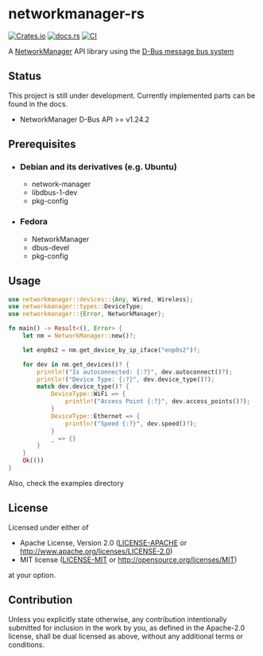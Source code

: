 # networkmanager-rs
[![Crates.io](https://img.shields.io/crates/v/networkmanager.svg)](https://crates.io/crates/networkmanager)
[![docs.rs](https://docs.rs/networkmanager/badge.svg)](https://docs.rs/networkmanager)
[![CI](https://github.com/he4d/networkmanager-rs/workflows/Continuous%20Integration/badge.svg)](https://github.com/he4d/networkmanager-rs/actions)

A [NetworkManager](https://wiki.gnome.org/Projects/NetworkManager) API library using the [D-Bus message bus system](https://www.freedesktop.org/wiki/Software/dbus/)

## Status

This project is still under development. Currently implemented parts can be found in the docs.

- NetworkManager D-Bus API >= v1.24.2

## Prerequisites

* ### Debian and its derivatives (e.g. Ubuntu)
  * network-manager
  * libdbus-1-dev
  * pkg-config
* ### Fedora
  * NetworkManager
  * dbus-devel
  * pkg-config

## Usage

```rust
use networkmanager::devices::{Any, Wired, Wireless};
use networkmanager::types::DeviceType;
use networkmanager::{Error, NetworkManager};

fn main() -> Result<(), Error> {
    let nm = NetworkManager::new()?;

    let enp0s2 = nm.get_device_by_ip_iface("enp0s2")?;

    for dev in nm.get_devices()? {
        println!("Is autoconnected: {:?}", dev.autoconnect()?);
        println!("Device Type: {:?}", dev.device_type()?);
        match dev.device_type()? {
            DeviceType::WiFi => {
                println!("Access Point {:?}", dev.access_points()?);
            }
            DeviceType::Ethernet => {
                println!("Speed {:?}", dev.speed()?);
            }
            _ => {}
        }
    }
    Ok(())
}
```

Also, check the examples directory

## License

Licensed under either of

 * Apache License, Version 2.0
   ([LICENSE-APACHE](LICENSE-APACHE) or http://www.apache.org/licenses/LICENSE-2.0)
 * MIT license
   ([LICENSE-MIT](LICENSE-MIT) or http://opensource.org/licenses/MIT)

at your option.

## Contribution

Unless you explicitly state otherwise, any contribution intentionally submitted
for inclusion in the work by you, as defined in the Apache-2.0 license, shall be
dual licensed as above, without any additional terms or conditions. 
